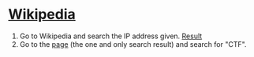 # [Wikipedia](https://ctflearn.com/challenge/168)

1. Go to Wikipedia and search the IP address given. [Result](https://en.wikipedia.org/wiki/Special:Contributions/128.125.52.138)
2. Go to the [page](https://en.wikipedia.org/w/index.php?title=Flag&oldid=676540540) (the one and only search result) and search for "CTF".
